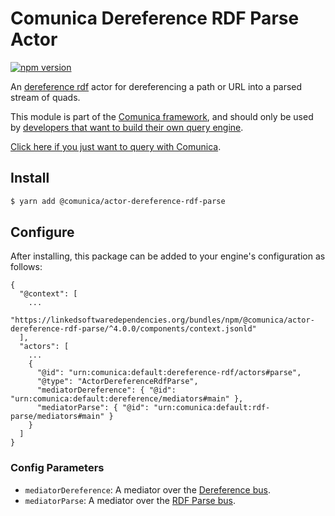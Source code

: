 # Comunica Dereference RDF Parse Actor

[![npm version](https://badge.fury.io/js/%40comunica%2Fbus-dereference-rdf.svg)](https://www.npmjs.com/package/@comunica/actor-dereference-rdf-parse)

An [dereference rdf](https://github.com/comunica/comunica/tree/master/packages/bus-dereference-rdf)
actor for dereferencing a path or URL into a parsed stream of quads.

This module is part of the [Comunica framework](https://github.com/comunica/comunica),
and should only be used by [developers that want to build their own query engine](https://comunica.dev/docs/modify/).

[Click here if you just want to query with Comunica](https://comunica.dev/docs/query/).

## Install

```bash
$ yarn add @comunica/actor-dereference-rdf-parse
```

## Configure

After installing, this package can be added to your engine's configuration as follows:
```text
{
  "@context": [
    ...
    "https://linkedsoftwaredependencies.org/bundles/npm/@comunica/actor-dereference-rdf-parse/^4.0.0/components/context.jsonld"
  ],
  "actors": [
    ...
    {
      "@id": "urn:comunica:default:dereference-rdf/actors#parse",
      "@type": "ActorDereferenceRdfParse",
      "mediatorDereference": { "@id": "urn:comunica:default:dereference/mediators#main" },
      "mediatorParse": { "@id": "urn:comunica:default:rdf-parse/mediators#main" }
    }
  ]
}
```

### Config Parameters

* `mediatorDereference`: A mediator over the [Dereference bus](https://github.com/comunica/comunica/tree/master/packages/bus-dereference).
* `mediatorParse`: A mediator over the [RDF Parse bus](https://github.com/comunica/comunica/tree/master/packages/bus-rdf-parse).
